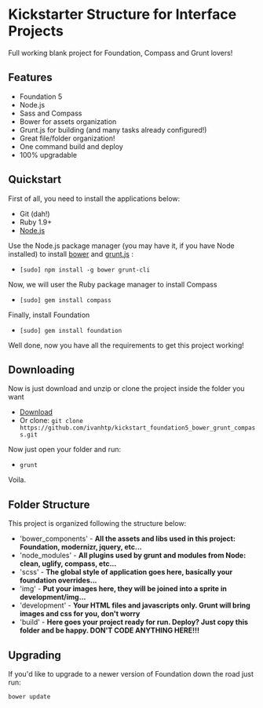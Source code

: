 # Kickstarter Structure for Interface Projects

Full working blank project for Foundation, Compass and Grunt lovers!

## Features

  * Foundation 5
  * Node.js
  * Sass and Compass
  * Bower for assets organization 
  * Grunt.js for building (and many tasks already configured!)
  * Great file/folder organization!
  * One command build and deploy
  * 100% upgradable


## Quickstart

  First of all, you need to install the applications below:
  * Git (dah!)
  * Ruby 1.9+
  * [Node.js](http://nodejs.org)
  
  Use the Node.js package manager (you may have it, if you have Node installed) to install [bower](http://bower.io) and [grunt.js](http://bower.io) : 
  * `[sudo] npm install -g bower grunt-cli`

  Now, we will user the Ruby package manager to install Compass
  * `[sudo] gem install compass`

  Finally, install Foundation
  * `[sudo] gem install foundation`
  
  Well done, now you have all the requirements to get this project working!


## Downloading

  Now is just download and unzip or clone the project inside the folder you want
  * [Download](https://github.com/ivanhtp/kickstart_foundation5_bower_grunt_compass/archive/master.zip)
  * Or clone: `git clone https://github.com/ivanhtp/kickstart_foundation5_bower_grunt_compass.git`
  
  Now just open your folder and run:
  * `grunt`
  
  Voila. 
    

## Folder Structure
  
  This project is organized following the structure below:
  * 'bower_components' - __All the assets and libs used in this project: Foundation, modernizr, jquery, etc...__
  * 'node_modules' - __All plugins used by grunt and modules from Node: clean, uglify, compass, etc...__
  * 'scss' - __The global style of application goes here, basically your foundation overrides...__
  * 'img' - __Put your images here, they will be joined into a sprite in development/img...__
  * 'development' - __Your HTML files and javascripts only. Grunt will bring images and css for you, don't worry__
  * 'build' - __Here goes your project ready for run. Deploy? Just copy this folder and be happy. DON'T CODE ANYTHING HERE!!!__


## Upgrading

 If you'd like to upgrade to a newer version of Foundation down the road just run:

 ```bash
 bower update
 ```
